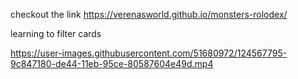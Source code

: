 checkout the link
https://verenasworld.github.io/monsters-rolodex/

learning to filter cards 

https://user-images.githubusercontent.com/51680972/124567795-9c847180-de44-11eb-95ce-80587604e49d.mp4

